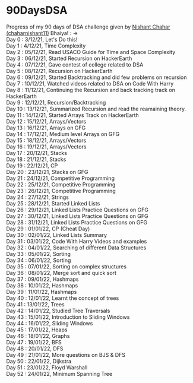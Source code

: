 # 90DaysDSA
Progress of my 90 days of DSA challenge given by [Nishant Chahar (chaharnishant11)](https://github.com/chaharnishant11) Bhaiya! : ->
<br>
Day 0 : 3/12/21, Let's Do this!<br>
Day 1 : 4/12/21, Time Complexity<br>
Day 2 : 05/12/21, Read USACO Guide for Time and Space Complexity<br>
Day 3 : 06/12/21, Started Recursion on HackerEarth<br>
Day 4 : 07/12/21, Gave contest of college related to DSA<br>
Day 5 : 08/12/21, Recursion on HackerEarth<br>
Day 6 : 09/12/21, Started Backtracking and did few problems on recursion<br>
Day 7 : 10/12/21, Watched videos related to DSA on Code With Harry<br>
Day 8 : 11/12/21, Continuing the Recursion and back tracking track on HackerEarth
<br>Day 9 : 12/12/21, Recursion/Backtracking<br>
Day 10 : 13/12/21, Summarized Recursion and read the reamaining theory.<br>
Day 11 : 14/12/21, Started Arrays Track on HackerEarth<br>
Day 12 : 15/12/21, Arrays/Vectors<br>
Day 13 : 16/12/21, Arrays on GFG<br>
Day 14 : 17/12/21, Medium level Arrays on GFG<br>
Day 15 : 18/12/21, Arrays/Vectors<br>
Day 16 : 19/12/21, Arrays/Vectors<br>
Day 17 : 20/12/21, Stacks<br>
Day 18 : 21/12/21, Stacks<br>
Day 19 : 22/12/21, CP<br>
Day 20 : 23/12/21, Stacks on GFG<br>
Day 21 : 24/12/21, Competitive Programming<br>
Day 22 : 25/12/21, Competitive Programming<br>
Day 23 : 26/12/21, Competitive Programming<br>
Day 24 : 27/12/21, Strings<br>
Day 25 : 28/12/21, Started Linked Lists<br>
Day 26 : 29/12/21, Linked Lists Practice Questions on GFG<br>
Day 27 : 30/12/21, Linked Lists Practice Questions on GFG<br>
Day 28 : 31/12/21, Linked Lists Practice Questions on GFG<br>
Day 29 : 01/01/22, CP (Cheat Day)<br>
Day 30 : 02/01/22, Linked Lists Summary<br>
Day 31 : 03/01/22, Code With Harry Videos and examples<br>
Day 32 : 04/01/22, Searching of different Data Structures<br>
Day 33 : 05/01/22, Sorting<br>
Day 34 : 06/01/22, Sorting<br>
Day 35 : 07/01/22, Sorting on complex structures<br>
Day 36 : 08/01/22, Merge sort and quick sort<br>
Day 37 : 09/01/22, Hashmaps<br>
Day 38 : 10/01/22, Hashmaps<br>
Day 39 : 11/01/22, Hashmaps<br>
Day 40 : 12/01/22, Learnt the concept of trees<br>
Day 41 : 13/01/22, Trees<br>
Day 42 : 14/01/22, Studied Tree Traversals<br>
Day 43 : 15/01/22, Introduction to Sliding Windows<br>
Day 44 : 16/01/22, Sliding Windows<br>
Day 45 : 17/01/22, Heaps<br>
Day 46 : 18/01/22, Graphs<br>
Day 47 : 19/01/22, BFS<br>
Day 48 : 20/01/22, DFS<br>
Day 49 : 21/01/22, More questions on BJS & DFS<br>
Day 50 : 22/01/22, Dijkstra<br>
Day 51 : 23/01/22, Floyd Warshall<br>
Day 52 : 24/01/22, Minimum Spanning Tree




